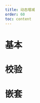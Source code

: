 ```yaml
---
title: 动态增减
order: 60
toc: content
---
```



# 基本
<code src='../../../src/examples/06.formList03.tsx' ></code>

# 校验
<code src='../../../src/examples/06.formList.tsx' ></code>

# 嵌套 
<code src='../../../src/examples/06.formList02.tsx' ></code>